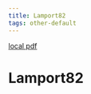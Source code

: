 ```yaml
---
title: Lamport82
tags: other-default
---
```


[local pdf](../../../pdfs/lamport82.pdf)

# Lamport82
